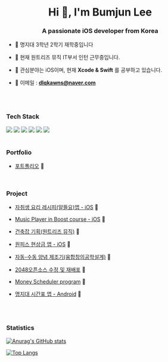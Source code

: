 <h1 align="center">Hi 👋, I'm Bumjun Lee</h1>
<h3 align="center">A passionate iOS developer from Korea</h3>


- 🌱 명지대 3학년 2학기 재학중입니다

- 🌱 현재 원트리즈 뮤직 IT부서 인턴 근무중입니다.

- 🌱 관심분야는 iOS이며, 현재 **Xcode & Swift** 를 공부하고 있습니다.

- 🌱 이메일 : **dlqkawns@naver.com**

<br>
<br>

### Tech Stack 
<p align="left"> 
<img src="https://img.shields.io/badge/-C-%23000000?logo=C&logoColor=white"/>
<img src="https://img.shields.io/badge/-C++-4479A1?style=flat-square&logo=C++&logoColor=white"/>
<img src="https://img.shields.io/badge/-Swift-%F05138?logo=Swift&logoColer=white"/>
<img src="https://img.shields.io/badge/-iOS-%23000000?logo=Apple&logoColor=white"/>
<img src="https://img.shields.io/badge/MySQL-4479A1?style=flat-square&logo=MySQL&logoColor=white"/>
<img src="https://img.shields.io/badge/-Python-%23000000?logo=Python&logoColor=white"/>

<br>
<br>

### Portfolio

- [포트폴리오](https://github.com/Leebumju/Project-portfolio-NEXTERS) 🔭
<br>

### Project

- [자취생 요리 레시피(알뜰요)앱 - iOS](https://github.com/Leebumju/HomegrownStudentRecipe) 🔭

- [Music Player in Boost course - iOS](https://github.com/Leebumju/MusicPlayer) 🔭

- [건축잡 기획(원트리즈 뮤직)](https://github.com/Leebumju/GeonchugJob_Planning) 🔭

- [원피스 현상금 앱 - iOS](https://github.com/Leebumju/MyBountyList) 🔭

- [자동-수동 양념 제조기(융합창의공학설계)](https://github.com/Leebumju/Convergence-Creative-Engineering-Design) 🔭

- [2048오픈소스 수정 및 재배포](https://github.com/Leebumju/opensource_2048_python_modify) 🔭

- [Money Scheduler program](https://github.com/Leebumju/money-scheduler) 🔭

- [명지대 시간표 앱 - Android](https://github.com/Leebumju/-Myongji-Application-android) 🔭



<br><br>
### Statistics

[![Anurag's GitHub stats](https://github-readme-stats.vercel.app/api?username=Leebumju)](https://github.com/anuraghazra/github-readme-stats)



[![Top Langs](https://github-readme-stats.vercel.app/api/top-langs/?username=Leebumju)](https://github.com/anuraghazra/github-readme-stats)



